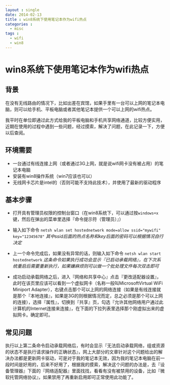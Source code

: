 ```yaml
---
layout : single
date: 2014-02-13
title : win8系统下使用笔记本作为wifi热点
categories : 
  - misc
tags : 
  - wifi
  - win8
---
```


# win8系统下使用笔记本作为wifi热点

## 背景

在没有无线路由的情况下，比如出差在宾馆，如果手里有一台可以上网的笔记本电脑，则可以给手机、平板电脑或者其他笔记本提供一个可以上网的wifi热点。

我平时在单位即通过此方式给我的平板电脑和手机共享网络通道，比较方便实用，近期在使用的过程中遇到一些问题，经过摸索，解决了问题，在此记录一下，方便以后查阅。

## 环境需要

 - 一台通过有线连接上网（或者通过3G上网，就是说wifi网卡没有被占用）的笔记本电脑
 - 安装有win8操作系统（win7应该也可以）
 - 无线网卡芯片是intel的（否则可能不支持此技术），并使用了最新的驱动程序

## 基本步骤

 - 打开具有管理员权限的控制台窗口（在win8系统下，可以通过按`windows+x`键，然后在弹出的菜单里选择『命令提示符（管理员）』）
 - 输入如下命令 `netsh wlan set hostednetwork mode=allow ssid="mywifi" key="12345678"` *其中ssid后面的热点名称和key后面的密码可以根据情况自行决定*

 - 上一个命令完成后，如果没有异常的话，则输入如下命令 `netsh wlan start hostednetwork` *这条命令如果执行成功会显示『已启动承载网络』，在下次系统重启后需要重新执行，如果嫌麻烦则可以做一个批处理文件每次双击即可*

 - 成功启动承载网络之后，进入『网络和共享中心』点击『更改适配器设置』，此时在该页里应该可以看到一个虚拟网卡（名称一般叫MicrosoftVirtual WiFi Miniport Adapter），右键点击那个可以上网的网络连接（如果是有线连接就是那个『本地连接』，如果是3G的则根据情况而定，总之必须是那个可以上网的连接），选择『属性』，切换到『共享』页，勾选『允许其他网络用户通过此计算机的Internet连接来连接』，在下面的下拉列表里选择那个刚虚拟出来的虚拟网卡。确定即可。

## 常见问题

执行以上第二条命令启动承载网络后，有时会显示『无法启动承载网络，组或资源的状态不是执行请求操作的正确状态』，网上大部分的文章针对这个问题给出的解决办法都是更新网卡驱动，可是对于我的笔记本无效，因为我的笔记本电脑在前一段时间是好用的，后来不好用了，根据我的摸索，解决这个问题的办法是，去『设备管理器』下面的『网络适配器』里面找找，看看有没有被禁用的设备，比如『微软托管网络协议』，如果禁用了再重新启用即可正常使用此功能了。
